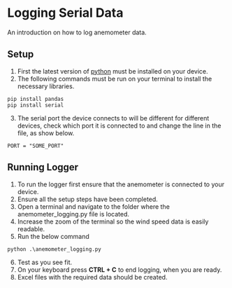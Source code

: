 
# Logging Serial Data

An introduction on how to log anemometer data.

## Setup

1. First the latest version of [python](https://www.python.org/downloads/) must be installed on your device. 
2. The following commands must be run on your terminal to install the necessary libraries.
```
pip install pandas
pip install serial
```

3. The serial port the device connects to will be different for different devices, check which port it is connected to and change the line in the file, as show below.
```
PORT = "SOME_PORT"
```


## Running Logger

1. To run the logger first ensure that the anemometer is connected to your device.
2. Ensure all the setup steps have been completed.
3. Open a terminal and navigate to the folder where the anemometer_logging.py file is located.
4. Increase the zoom of the terminal so the wind speed data is easily readable.
5. Run the below command
```
python .\anemometer_logging.py
```
6. Test as you see fit.
7. On your keyboard press **CTRL + C** to end logging, when you are ready.
8. Excel files with the required data should be created.
